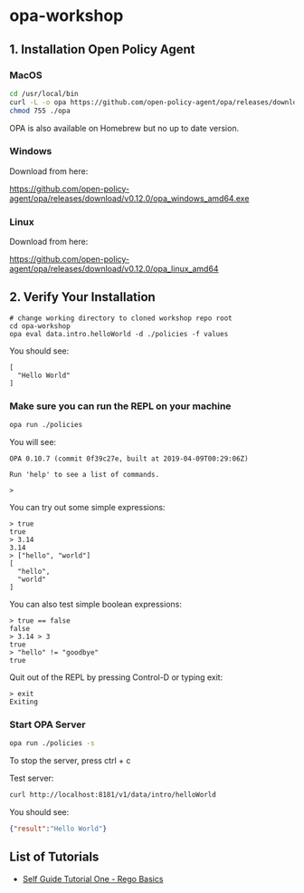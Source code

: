 # opa-workshop

## 1. Installation Open Policy Agent

### MacOS

```bash
cd /usr/local/bin
curl -L -o opa https://github.com/open-policy-agent/opa/releases/download/v0.12.0/opa_darwin_amd64
chmod 755 ./opa
```
OPA is also available on Homebrew but no up to date version.

### Windows

Download from here:

https://github.com/open-policy-agent/opa/releases/download/v0.12.0/opa_windows_amd64.exe

### Linux

Download from here:

https://github.com/open-policy-agent/opa/releases/download/v0.12.0/opa_linux_amd64

## 2. Verify Your Installation

```
# change working directory to cloned workshop repo root 
cd opa-workshop
opa eval data.intro.helloWorld -d ./policies -f values
```
You should see:
```
[
  "Hello World"
]
```
### Make sure you can run the REPL on your machine

```bash
opa run ./policies
```

You will see:

```
OPA 0.10.7 (commit 0f39c27e, built at 2019-04-09T00:29:06Z)

Run 'help' to see a list of commands.

> 
```

You can try out some simple expressions:

```
> true
true
> 3.14
3.14
> ["hello", "world"]
[
  "hello",
  "world"
]
```

You can also test simple boolean expressions:
```
> true == false
false
> 3.14 > 3
true
> "hello" != "goodbye"
true
```

Quit out of the REPL by pressing Control-D or typing exit:
```
> exit
Exiting
```


### Start OPA Server

```bash
opa run ./policies -s
```

To stop the server, press ctrl + c

Test server:
```bash
curl http://localhost:8181/v1/data/intro/helloWorld
```
You should see:
```json
{"result":"Hello World"}
```

## List of Tutorials
- [Self Guide Tutorial One - Rego Basics](./tutorial1.md)

